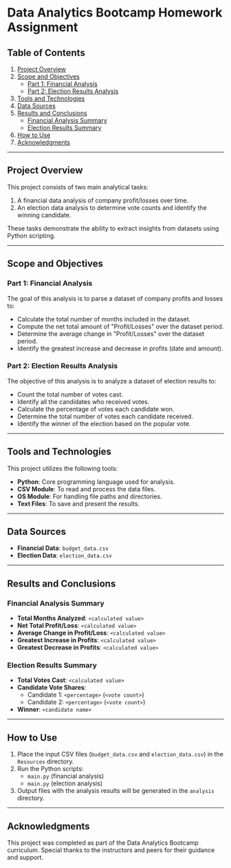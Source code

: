 # Data Analytics Bootcamp Homework Assignment

## Table of Contents
1. [Project Overview](#project-overview)
2. [Scope and Objectives](#scope-and-objectives)
   - [Part 1: Financial Analysis](#part-1-financial-analysis)
   - [Part 2: Election Results Analysis](#part-2-election-results-analysis)
3. [Tools and Technologies](#tools-and-technologies)
4. [Data Sources](#data-sources)
5. [Results and Conclusions](#results-and-conclusions)
   - [Financial Analysis Summary](#financial-analysis-summary)
   - [Election Results Summary](#election-results-summary)
6. [How to Use](#how-to-use)
7. [Acknowledgments](#acknowledgments)

---

## Project Overview

This project consists of two main analytical tasks:
1. A financial data analysis of company profit/losses over time.
2. An election data analysis to determine vote counts and identify the winning candidate.

These tasks demonstrate the ability to extract insights from datasets using Python scripting.

---

## Scope and Objectives

### Part 1: Financial Analysis
The goal of this analysis is to parse a dataset of company profits and losses to:
- Calculate the total number of months included in the dataset.
- Compute the net total amount of "Profit/Losses" over the dataset period.
- Determine the average change in "Profit/Losses" over the dataset period.
- Identify the greatest increase and decrease in profits (date and amount).

### Part 2: Election Results Analysis
The objective of this analysis is to analyze a dataset of election results to:
- Count the total number of votes cast.
- Identify all the candidates who received votes.
- Calculate the percentage of votes each candidate won.
- Determine the total number of votes each candidate received.
- Identify the winner of the election based on the popular vote.

---

## Tools and Technologies

This project utilizes the following tools:
- **Python**: Core programming language used for analysis.
- **CSV Module**: To read and process the data files.
- **OS Module**: For handling file paths and directories.
- **Text Files**: To save and present the results.

---

## Data Sources

- **Financial Data**: `budget_data.csv`
- **Election Data**: `election_data.csv`

---

## Results and Conclusions

### Financial Analysis Summary
- **Total Months Analyzed**: `<calculated value>`
- **Net Total Profit/Loss**: `<calculated value>`
- **Average Change in Profit/Loss**: `<calculated value>`
- **Greatest Increase in Profits**: `<calculated value>`
- **Greatest Decrease in Profits**: `<calculated value>`

### Election Results Summary
- **Total Votes Cast**: `<calculated value>`
- **Candidate Vote Shares**:
  - Candidate 1: `<percentage>` (`<vote count>`)
  - Candidate 2: `<percentage>` (`<vote count>`)
- **Winner**: `<candidate name>`

---

## How to Use

1. Place the input CSV files (`budget_data.csv` and `election_data.csv`) in the `Resources` directory.
2. Run the Python scripts:
   - `main.py` (financial analysis)
   - `main.py` (election analysis)
3. Output files with the analysis results will be generated in the `analysis` directory.

---

## Acknowledgments

This project was completed as part of the Data Analytics Bootcamp curriculum. Special thanks to the instructors and peers for their guidance and support.